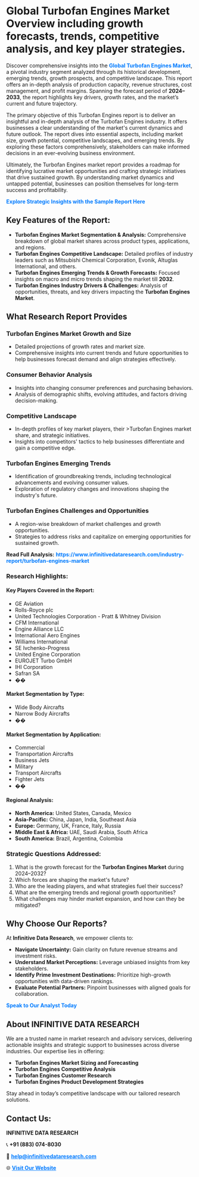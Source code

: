 <h1>Global Turbofan Engines Market Overview including growth forecasts, trends, competitive analysis, and key player strategies.</h1>
<p>
Discover comprehensive insights into the 
<a href="https://www.infinitivedataresearch.com/industry-report/turbofan-engines-market" rel="dofollow" style="color: #007BFF; text-decoration: none;"><strong>Global Turbofan Engines Market</strong></a>, a pivotal industry segment analyzed through its historical development, emerging trends, growth prospects, and competitive landscape. This report offers an in-depth analysis of production capacity, revenue structures, cost management, and profit margins. Spanning the forecast period of <strong>2024–2033</strong>, the report highlights key drivers, growth rates, and the market’s current and future trajectory.
</p>
<p>
The primary objective of this Turbofan Engines report is to deliver an insightful and in-depth analysis of the Turbofan Engines industry. It offers businesses a clear understanding of the market's current dynamics and future outlook. The report dives into essential aspects, including market size, growth potential, competitive landscapes, and emerging trends. By exploring these factors comprehensively, stakeholders can make informed decisions in an ever-evolving business environment.
</p>
<p>
Ultimately, the Turbofan Engines market report provides a roadmap for identifying lucrative market opportunities and crafting strategic initiatives that drive sustained growth. By understanding market dynamics and untapped potential, businesses can position themselves for long-term success and profitability.
</p>
<p>
<a href="https://www.infinitivedataresearch.com/request-sample/reportId=108867" style="color: #007BFF; text-decoration: none;"><strong>Explore Strategic Insights with the Sample Report Here</strong></a>
</p>

<h2>Key Features of the Report:</h2>
<ul>
<li><strong>Turbofan Engines Market Segmentation & Analysis:</strong> Comprehensive breakdown of global market shares across product types, applications, and regions.</li>
<li><strong>Turbofan Engines Competitive Landscape:</strong> Detailed profiles of industry leaders such as Mitsubishi Chemical Corporation, Evonik, Altuglas International, and others.</li>
<li><strong>Turbofan Engines Emerging Trends & Growth Forecasts:</strong> Focused insights on macro and micro trends shaping the market till <strong>2032</strong>.</li>
<li><strong>Turbofan Engines Industry Drivers & Challenges:</strong> Analysis of opportunities, threats, and key drivers impacting the <strong>Turbofan Engines Market</strong>.</li>
</ul>

<h2>What Research Report Provides</h2>
<h3>Turbofan Engines Market Growth and Size</h3>
<ul>
<li>Detailed projections of growth rates and market size.</li>
<li>Comprehensive insights into current trends and future opportunities to help businesses forecast demand and align strategies effectively.</li>
</ul>

<h3>Consumer Behavior Analysis</h3>
<ul>
<li>Insights into changing consumer preferences and purchasing behaviors.</li>
<li>Analysis of demographic shifts, evolving attitudes, and factors driving decision-making.</li>
</ul>

<h3>Competitive Landscape</h3>
<ul>
<li>In-depth profiles of key market players, their >Turbofan Engines market share, and strategic initiatives.</li>
<li>Insights into competitors' tactics to help businesses differentiate and gain a competitive edge.</li>
</ul>

<h3>Turbofan Engines Emerging Trends</h3>
<ul>
<li>Identification of groundbreaking trends, including technological advancements and evolving consumer values.</li>
<li>Exploration of regulatory changes and innovations shaping the industry's future.</li>
</ul>

<h3>Turbofan Engines Challenges and Opportunities</h3>
<ul>
<li>A region-wise breakdown of market challenges and growth opportunities.</li>
<li>Strategies to address risks and capitalize on emerging opportunities for sustained growth.</li>
</ul>
<p><strong>Read Full Analysis:</strong> <a href="https://www.infinitivedataresearch.com/industry-report/turbofan-engines-market" rel="dofollow" style="color: #007BFF; text-decoration: none;"><strong>https://www.infinitivedataresearch.com/industry-report/turbofan-engines-market</strong></a></p>
<h3>Research Highlights:</h3>
<h4>Key Players Covered in the Report:</h4>
<ul><li>GE Aviation</li><li>Rolls-Royce plc</li><li>United Technologies Corporation - Pratt &amp; Whitney Division</li><li>CFM International</li><li>Engine Alliance LLC</li><li>International Aero Engines</li><li>Williams International</li><li>SE Ivchenko-Progress</li><li>United Engine Corporation</li><li>EUROJET Turbo GmbH</li><li>IHI Corporation</li><li>Safran SA</li><li>��</li></ul>
<h4>Market Segmentation by Type:</h4>
<ul><li>Wide Body Aircrafts</li><li>Narrow Body Aircrafts</li><li>��</li></ul>
<h4>Market Segmentation by Application:</h4>
<ul><li>Commercial</li><li>Transportation Aircrafts</li><li>Business Jets</li><li>Military</li><li>Transport Aircrafts</li><li>Fighter Jets</li><li>��</li></ul>

<h4>Regional Analysis:</h4>
<ul>
<li><strong>North America:</strong> United States, Canada, Mexico</li>
<li><strong>Asia-Pacific:</strong> China, Japan, India, Southeast Asia</li>
<li><strong>Europe:</strong> Germany, UK, France, Italy, Russia</li>
<li><strong>Middle East & Africa:</strong> UAE, Saudi Arabia, South Africa</li>
<li><strong>South America:</strong> Brazil, Argentina, Colombia</li>
</ul>

<h3>Strategic Questions Addressed:</h3>
<ol>
<li>What is the growth forecast for the <strong>Turbofan Engines Market</strong> during 2024–2032?</li>
<li>Which forces are shaping the market's future?</li>
<li>Who are the leading players, and what strategies fuel their success?</li>
<li>What are the emerging trends and regional growth opportunities?</li>
<li>What challenges may hinder market expansion, and how can they be mitigated?</li>
</ol>

<h2>Why Choose Our Reports?</h2>
<p>At <strong>Infinitive Data Research</strong>, we empower clients to:</p>
<ul>
<li><strong>Navigate Uncertainty:</strong> Gain clarity on future revenue streams and investment risks.</li>
<li><strong>Understand Market Perceptions:</strong> Leverage unbiased insights from key stakeholders.</li>
<li><strong>Identify Prime Investment Destinations:</strong> Prioritize high-growth opportunities with data-driven rankings.</li>
<li><strong>Evaluate Potential Partners:</strong> Pinpoint businesses with aligned goals for collaboration.</li>
</ul>
<p><a href="https://www.infinitivedataresearch.com/industry-report/turbofan-engines-market" rel="dofollow" style="color: #007BFF; text-decoration: none;"><strong>Speak to Our Analyst Today</strong></a></p>

<h2>About INFINITIVE DATA RESEARCH</h2>
<p>We are a trusted name in market research and advisory services, delivering actionable insights and strategic support to businesses across diverse industries. Our expertise lies in offering:</p>
<ul>
<li><strong>Turbofan Engines Market Sizing and Forecasting</strong></li>
<li><strong>Turbofan Engines Competitive Analysis</strong></li>
<li><strong>Turbofan Engines Customer Research</strong></li>
<li><strong>Turbofan Engines Product Development Strategies</strong></li>
</ul>
<p>Stay ahead in today’s competitive landscape with our tailored research solutions.</p>

<h2>Contact Us:</h2>
<p><strong>INFINITIVE DATA RESEARCH</strong></p>
<p>📞 <strong>+91 (883) 074-8030</strong></p>
<p>📧 <strong><a href="mailto:help@infinitivedataresearch.com" style="color: #007BFF;">help@infinitivedataresearch.com</a></strong></p>
<p>🌐 <strong><a href="https://www.infinitivedataresearch.com" rel="dofollow" style="color: #007BFF;">Visit Our Website</a></strong></p>